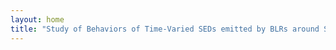 ```yaml
---
layout: home
title: "Study of Behaviors of Time-Varied SEDs emitted by BLRs around SMBBHs"
---
```

# 
